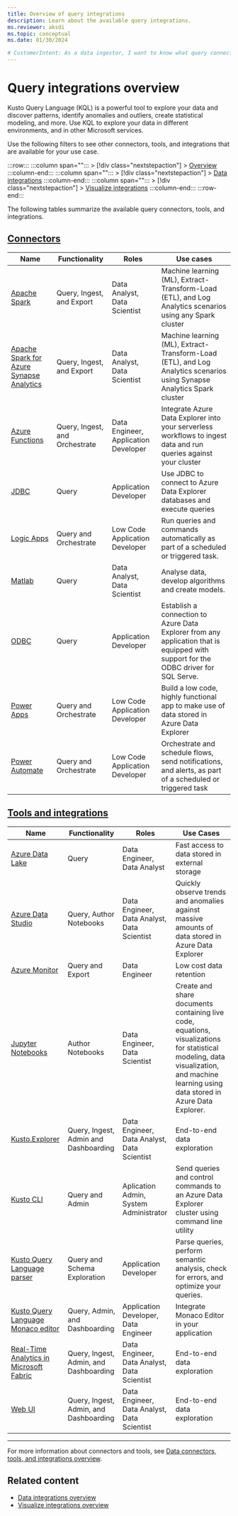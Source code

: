 ```yaml
---
title: Overview of query integrations
description: Learn about the available query integrations.
ms.reviewer: aksdi
ms.topic: conceptual
ms.date: 01/30/2024

# CustomerIntent: As a data ingestor, I want to know what query connectors and tools are available, so that I can choose the right one for my use case.
---
```

# Query integrations overview

Kusto Query Language (KQL) is a powerful tool to explore your data and discover patterns, identify anomalies and outliers, create statistical modeling, and more. Use KQL to explore your data in different environments, and in other Microsoft services.

Use the following filters to see other connectors, tools, and integrations that are available for your use case.

:::row:::
   :::column span="":::
      > [!div class="nextstepaction"]
      > [Overview](integrate-overview.md)
   :::column-end:::
   :::column span="":::
      > [!div class="nextstepaction"]
      > [Data integrations](integrate-data-overview.md)
   :::column-end:::
   :::column span="":::
      > [!div class="nextstepaction"]
      > [Visualize integrations](integrate-visualize-overview.md)
   :::column-end:::
:::row-end:::

The following tables summarize the available query connectors, tools, and integrations.

## [Connectors](#tab/connectors)

| Name                                                                                                       | Functionality         | Roles                                | Use cases                                                                                                                           |
| ---------------------------------------------------------------------------------------------------------- | ----------------------- | ------------------------------------ | ----------------------------------------------------------------------------------------------------------------------------------- |
| [Apache Spark](integrate-overview.md#apache-spark)                                                         | Query, Ingest, and Export | Data Analyst, Data Scientist         | Machine learning (ML), Extract-Transform-Load (ETL), and Log Analytics scenarios using any Spark cluster                            |
| [Apache Spark for Azure Synapse Analytics](integrate-overview.md#apache-spark-for-azure-synapse-analytics) | Query, Ingest, and Export | Data Analyst, Data Scientist         | Machine learning (ML), Extract-Transform-Load (ETL), and Log Analytics scenarios using Synapse Analytics Spark cluster              |
| [Azure Functions](integrate-overview.md#azure-functions)                                                   | Query, Ingest, and Orchestrate   | Data Engineer, Application Developer | Integrate Azure Data Explorer into your serverless workflows to ingest data and run queries against your cluster                    |
| [JDBC](integrate-overview.md#jdbc)                                                                         | Query                   | Application Developer                | Use JDBC to connect to Azure Data Explorer databases and execute queries                                                            |
| [Logic Apps](integrate-overview.md#logic-apps)                                                             | Query and Orchestrate   | Low Code Application Developer       | Run queries and commands automatically as part of a scheduled or triggered task.                                                    |
| [Matlab](integrate-overview.md#matlab)                                                                     | Query                   | Data Analyst, Data Scientist         | Analyse data, develop algorithms and create models.                                                                                 |
| [ODBC](integrate-overview.md#odbc)                                                                         | Query                   | Application Developer                | Establish a connection to Azure Data Explorer from any application that is equipped with support for the ODBC driver for SQL Serve. |
| [Power Apps](integrate-overview.md#power-apps)                                                             | Query and Orchestrate   | Low Code Application Developer       | Build a low code, highly functional app to make use of data stored in Azure Data Explorer                                           |
| [Power Automate](integrate-overview.md#power-automate)                                                     | Query and Orchestrate   | Low Code Application Developer       | Orchestrate and schedule flows, send notifications, and alerts, as part of a scheduled or triggered task                            |

## [Tools and integrations](#tab/integrations)

| Name                                                                                                                                            | Functionality                 | Roles                                       | Use Cases                                                                                                                                                                               |
| ----------------------------------------------------------------------------------------------------------------------------------------------- | ----------------------------- | ------------------------------------------- | --------------------------------------------------------------------------------------------------------------------------------------------------------------------------------------- |
| [Azure Data Lake](/azure/data-explorer/integrate-overview.md&tabs=integrations#azure-data-lake)                                                 | Query                         | Data Engineer, Data Analyst                 | Fast access to data stored in external storage                                                                                                                                          |
| [Azure Data Studio](/azure/data-explorer/integrate-overview.md&tabs=integrations#azure-data-studio)                                             | Query, Author Notebooks       | Data Engineer, Data Analyst, Data Scientist | Quickly observe trends and anomalies against massive amounts of data stored in Azure Data Explorer                                                                             |
| [Azure Monitor](/azure/data-explorer/integrate-overview.md&tabs=integrations#azure-monitor)                                                     | Query and Export              | Data Engineer                               | Low cost data retention                                                                                                                                                        |
| [Jupyter Notebooks](/azure/data-explorer/integrate-overview.md&tabs=integrations#jupyter-notebooks)                                             | Author Notebooks              | Data Engineer, Data Scientist               | Create and share documents containing live code, equations, visualizations for statistical modeling, data visualization, and machine learning using data stored in Azure Data Explorer. |
| [Kusto.Explorer](/azure/data-explorer/integrate-overview.md&tabs=integrations#kustoexplorer)                                                    | Query, Ingest, Admin and Dashboarding | Data Engineer, Data Analyst, Data Scientist | End-to-end data exploration                                                                                                                                                             |
| [Kusto CLI](/azure/data-explorer/integrate-overview.md&tabs=integrations#kusto-cli)                                                             | Query and Admin               | Aplication Admin, System Administrator       |     Send queries and control commands to an Azure Data Explorer cluster using command line utility                                                                                      |
| [Kusto Query Language parser](/azure/data-explorer/integrate-overview.md&tabs=integrations#kql-parser)                                          | Query and Schema Exploration  | Application Developer                       | Parse queries, perform semantic analysis, check for errors, and optimize your queries.                                                                                                  |
| [Kusto Query Language Monaco editor](/azure/data-explorer/integrate-overview.md&tabs=integrations#monaco-editor-pluginembed)                    | Query, Admin, and Dashboarding | Application Developer, Data Engineer | Integrate Monaco Editor in your application                                                                                                                                             |
| [Real-Time Analytics in Microsoft Fabric](/azure/data-explorer/integrate-overview.md&tabs=integrations#real-time-analytics-in-microsoft-fabric) | Query, Ingest, Admin, and Dashboarding | Data Engineer, Data Analyst, Data Scientist | End-to-end data exploration                                                                                                                                                             |
| [Web UI](/azure/data-explorer/integrate-overview.md&tabs=integrations#web-ui)                                                                   | Query, Ingest, Admin, and Dashboarding                         | Data Engineer, Data Analyst, Data Scientist                | End-to-end data exploration                                                                                                                                                             |

---

For more information about connectors and tools, see [Data connectors, tools, and integrations overview](integrate-overview.md#detailed-descriptions).

## Related content

* [Data integrations overview](integrate-data-overview.md)
* [Visualize integrations overview](integrate-visualize-overview.md)
